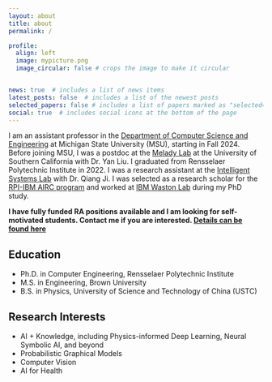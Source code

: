 ```yaml
---
layout: about
title: about
permalink: /

profile:
  align: left
  image: mypicture.png
  image_circular: false # crops the image to make it circular


news: true  # includes a list of news items
latest_posts: false  # includes a list of the newest posts
selected_papers: false # includes a list of papers marked as "selected={true}"
social: true  # includes social icons at the bottom of the page
---
```


I am an assistant professor in the [Department of Computer Science and Engineering](https://engineering.msu.edu/about/departments/cse) at Michigan State University (MSU), starting in Fall 2024. Before joining MSU, I was a postdoc at the [Melady Lab](https://melady.usc.edu/) at the University of Southern California with Dr. Yan Liu. I graduated from Rensselaer Polytechnic Institute in 2022. I was a research assistant at the [Intelligent Systems Lab](https://sites.ecse.rpi.edu/~cvrl/) with Dr. Qiang Ji. I was selected as a research scholar for the [RPI-IBM AIRC program](https://airc.rpi.edu/) and worked at [IBM Waston Lab](https://research.ibm.com/labs/yorktown-heights) during my PhD study.

**I have fully funded RA positions available and I am looking for self-motivated students. Contact me if you are interested. [Details can be found here](https://github.com/zijunjkl/zijunjkl.github.io/blob/master/assets/pdf/MSU_ads.pdf)**

## Education
  * Ph.D. in Computer Engineering, Rensselaer Polytechnic Institute
  * M.S. in Engineering, Brown University
  * B.S. in Physics, University of Science and Technology of China (USTC)
   
## Research Interests
  * AI + Knowledge, including Physics-informed Deep Learning, Neural Symbolic AI, and beyond
  * Probabilistic Graphical Models
  * Computer Vision
  * AI for Health


